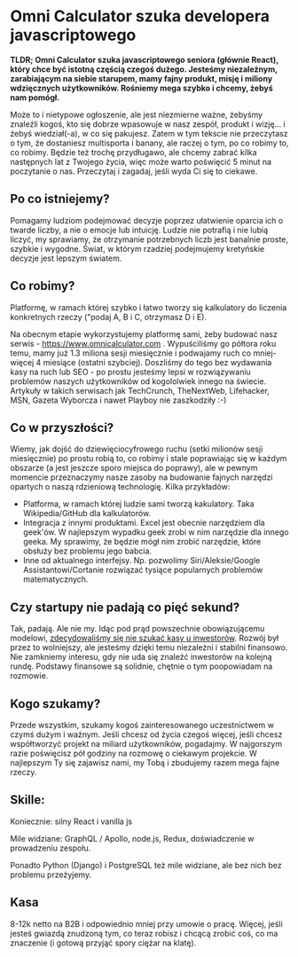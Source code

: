 # Omni Calculator szuka developera javascriptowego

**TLDR; Omni Calculator szuka javascriptowego seniora (głównie React), który chce być istotną częścią czegoś dużego. Jesteśmy niezależnym, zarabiającym na siebie starupem, mamy fajny produkt, misję i miliony wdzięcznych użytkowników. Rośniemy mega szybko i chcemy, żebyś nam pomógł.**

Może to i nietypowe ogłoszenie, ale jest niezmierne ważne, żebyśmy znaleźli kogoś, kto się dobrze wpasowuje w nasz zespół, produkt i wizję... i żebyś wiedział(-a), w co się pakujesz.  Zatem w tym tekscie nie przeczytasz o tym, że dostaniesz multisporta i banany, ale raczej o tym, po co robimy to, co robimy.  Będzie też trochę przydługawo, ale chcemy zabrać kilka następnych lat z Twojego życia, więc może warto poświęcić 5 minut na poczytanie o nas.  Przeczytaj i zagadaj, jeśli wyda Ci się to ciekawe.

## Po co istniejemy?

Pomagamy ludziom podejmować decyzje poprzez ułatwienie oparcia ich o twarde liczby, a nie o emocje lub intuicję.  Ludzie nie potrafią i nie lubią liczyć, my sprawiamy, że otrzymanie potrzebnych liczb jest banalnie proste, szybkie i wygodne. Świat, w którym rzadziej podejmujemy kretyńskie decyzje jest lepszym światem.


## Co robimy?

Platformę, w ramach której szybko i łatwo tworzy się kalkulatory do liczenia konkretnych rzeczy ("podaj A, B i C, otrzymasz D i E).

Na obecnym etapie wykorzystujemy platformę sami, żeby budować nasz serwis - https://www.omnicalculator.com .  Wypuściliśmy go półtora roku temu, mamy już 1.3 miliona sesji miesięcznie i podwajamy ruch co mniej-więcej 4 miesiące (ostatni szybciej). Doszliśmy do tego bez wydawania kasy na ruch lub SEO - po prostu jesteśmy lepsi w rozwiązywaniu problemów naszych użytkowników od kogololwiek innego na świecie.  Artykuły w takich serwisach jak TechCrunch, TheNextWeb, Lifehacker, MSN, Gazeta Wyborcza i nawet Playboy nie zaszkodziły :-)

## Co w przyszłości?

Wiemy, jak dojść do dziewięciocyfrowego ruchu (setki milionów sesji miesięcznie) po prostu robią to, co robimy i stale poprawiając się w każdym obszarze (a jest jeszcze sporo miejsca do poprawy), ale w pewnym momencie przeznaczymy nasze zasoby na budowanie fajnych narzędzi opartych o naszą rdzieniową technologię. Kilka przykładów:

 * Platforma, w ramach której ludzie sami tworzą kakulatory. Taka Wikipedia/GitHub dla kalkulatorów.
 * Integracja z innymi produktami.  Excel jest obecnie narzędziem dla geek'ów.  W najlepszym wypadku geek zrobi w nim narzędzie dla innego geeka.  My sprawimy, że będzie mógł nim zrobić narzędzie, które obsłuży bez problemu jego babcia.
 * Inne od aktualnego interfejsy.  Np. pozwolimy Siri/Aleksie/Google Assistantowi/Cortanie rozwiązać tysiące popularnych problemów matematycznych.
 
 ## Czy startupy nie padają co pięć sekund?
 
Tak, padają.  Ale nie my.  Idąc pod prąd powszechnie obowiązującemu modelowi, [zdecydowaliśmy się nie szukać kasy u inwestorów](https://blog.omnicalculator.com/not-raising/).  Rozwój był przez to wolniejszy, ale jesteśmy dzięki temu niezależni i stabilni finansowo.  Nie zamkniemy interesu, gdy nie uda się znaleźć inwestorów na kolejną rundę.  Podstawy finansowe są solidnie, chętnie o tym poopowiadam na rozmowie.
 
## Kogo szukamy?
 
Przede wszystkim, szukamy kogoś zainteresowanego uczestnictwem w czymś dużym i ważnym.  Jeśli chcesz od życia czegoś więcej, jeśli chcesz współtworzyć projekt na miliard użytkowników, pogadajmy.  W najgorszym razie poświęcisz pół godziny na rozmowę o ciekawym projekcie.  W najlepszym Ty się zajawisz nami, my Tobą i zbudujemy razem mega fajne rzeczy.
 
## Skille:
 
Koniecznie: silny React i vanilla js
 
Mile widziane: GraphQL / Apollo, node.js, Redux, doświadczenie w prowadzeniu zespołu.

Ponadto Python (Django) i PostgreSQL też mile widziane, ale bez nich bez problemu przeżyjemy.

## Kasa

8-12k netto na B2B i odpowiednio mniej przy umowie o pracę.  Więcej, jeśli jesteś gwiazdą znudzoną tym, co teraz robisz i chcącą zrobić coś, co ma znaczenie (i gotową przyjąć spory ciężar na klatę).
